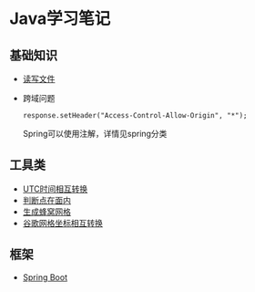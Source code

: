 # Java学习笔记
## 基础知识
- [读写文件](/Language/Java/Use/ReadFile.md)
- 跨域问题
  
  `response.setHeader("Access-Control-Allow-Origin", "*");`

  Spring可以使用注解，详情见spring分类
## 工具类
- [UTC时间相互转换](/Language/Java/Utils/UTCTransform.md)
- [判断点在面内](/Language/Java/Utils/GeometyMethod.md)
- [生成蜂窝网格](/Language/Java/Utils/HoneyComb.md)
- [谷歌网格坐标相互转换](/Language/Java/Utils/GoogleGrid.md)
## 框架
- [Spring Boot](/Language/Java/Frame/SpringBoot.md)